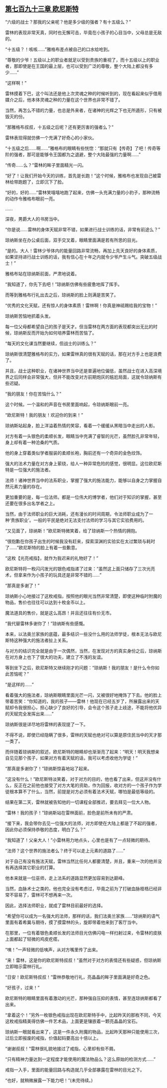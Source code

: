 ## [第七百九十三章 欧尼斯特](https://www.xxbiquge.com/11_11222/9008660.html)


  “六级的战士？那我的父亲呢？他是多少级的强者？有十五级么？”

  雷林的表现非常天真，同时也无懈可击，毕竟在小孩子的心目当中，父母总是无敌的。

  “十五级？！咳咳……”雅格布差点被自己的口水给呛到。

  “尊敬的少爷！五级以上的职业者就足以受到贵族的重视了，而十五级以上的职业者，那即使是在王国的最上层，也可以受到广泛的尊敬，整个大陆上都没有多少……”

  “这样啊！”

  雷林摸着下巴，这个叫法还是他上次灵魂之种的时候听到的，现在看起来似乎借用媒介之后，他本体灵魂之种的力量在这个世界也非常不错了。

  当然，再怎么不错的力量，也总是外来者，在诸神的光辉之下也无所遁形，只有被毁灭的份。

  “那雅格布叔叔，十五级之后呢？还有更厉害的强者么？”

  雷林表现得就仿佛一个充满了好奇心的小家伙。

  “十五级之后……啊……”雅格布的眼睛有些恍惚：“那就只有【传奇】了吧！传奇等阶的强者，那可是能够令王国都为之退避，整个大陆最强的力量啊……”

  “传奇……么？”雷林的眸子里面精光一闪。

  “好了！让我们开始今天的训练，首先是长跑！”这个时候，雅格布也发现自己被雷林给带跑题了，立即沉下了脸。

  “好的，好的……”雷林笑嘻嘻地跑了起来，仿佛一头充满力量的小豹子，那种流畅的动作令雅格布眼前一亮。

  ……

  深夜，男爵大人的书房当中。

  “你是说……雷林的身体天赋非常不错，如果进行战士训练的话，非常有前途么？”

  琼纳斯坐在办公桌后面，双手交叉着，眼睛里面满是若有所思的目光。

  “是的。大人！雷林少爷体内的能量回路非常流畅，再加上先天良好的身体素质，如果坚持进行战士训练的话，我有信心在十年之内就令少爷产生斗气。突破五级战士！”

  雅格布站在琼纳斯前面，严肃地说着。

  “我知道了，你先下去吧！”琼纳斯仿佛有些疲惫地挥了挥手。

  而等到雅格布行礼出去之后，琼纳斯的脸上则满是苦笑了。

  “优秀的文化天赋，还有惊人的身体素质！雷林啊！你真是神祗赐给我的宝物！”

  琼纳斯苦恼地抓着头发。

  每一位父母都希望自己的孩子是天才。但当雷林在两方面的表现都突出无比的时候，琼纳斯反而开始为如何培养雷林而苦恼了。

  “每天的文化课当然要继续，但战士的训练么？”

  琼纳斯很清楚雅格布的实力，如果雷林真的很有天赋的话，那在对方手上也是浪费了。

  并且，战士这种职业，在诸神世界当中还是普遍地位偏低，虽然战士在进入高深境界之后同样会非常强大，但并不能改变对方前期炮灰的尴尬局面，这就令琼纳斯有些迟疑。

  “我的朋友！你在苦恼什么？”

  这个时候。一个温和的声音在书房里面响起，令琼纳斯眼前一亮。

  “欧尼斯特！我的朋友！欢迎你的到来！”

  琼纳斯站起身，脸上洋溢着热情的笑容，看着一个缓缓从黑暗当中走出的人影。

  对方有着一头银色的柔顺长发，眼睛当中充满了睿智的光芒，虽然脸孔非常年轻，身上却有着一种沧桑的气质。

  他的身上穿着类似学者服装的柔顺长袍，胸前还有一个奇异的金色纹饰。

  强大的法术力量在对方身上萦绕，给人一种异常危险的感觉，很明显。这位欧尼斯特是一位强大的施法者。

  法师！诸神世界当中的法系职业，掌握了强大的施法能力，能够以自身之力掌握自然元素力量的存在。

  更加重要的是，每一位法师。都是一位伟大的博学者，他们对于知识的掌握，甚至还要在很多出名学者之上。

  当然，由于法师职业的巨大消耗，还有漫长的时间周期，令法师职业成为了一种‘贵族职业’。一般的平民是绝对无法支付法师的学习与其它实验费用的。

  “又见面了，琼纳斯！”欧尼斯特微笑着，给了琼纳斯一个热情的拥抱。

  “很抱歉在你孩子出生的时候我没有赶来，探索深渊的实验实在太过繁琐与耗时了……”欧尼斯特的脸上有着一些歉意。

  “这枚【光亮戒指】，就作为我迟来的礼物好了！”

  欧尼斯特将一枚闪闪发光的银色戒指递了过来：“虽然这上面只储存了三次光亮术，但拿来作为小孩子的玩具还是非常不错的……”

  “那真是多谢了！”

  琼纳斯小心地接过了这枚戒指，按照他的眼光当然非常清楚，即使这种临时附魔的物品，售价也往往可以达到十枚金币以上。

  魔法道具的售价，就是这么高昂！并且还往往有价无市。

  “我代替雷林多谢你了！”琼纳斯有些感慨。

  本来，以法奥兰家族的底蕴，最多结识一些没什么用的法师学徒，根本无法与欧尼斯特这种强大的施法者扯上关系。

  与对方的结识完全就是由于一次偶然，当然，在发现对方的真实身份之后，琼纳斯在对方身上也下了很大的功夫，建立了不浅的友谊。

  等到坐下之后，欧尼斯特又继续刚才的问题：“琼纳斯！我的朋友！是什么令你如此苦恼呢？”

  “是这样的……”

  看着强大的施法者，琼纳斯眼睛里面光芒一闪，又被很好地掩饰了下去。他的脸上带着苦笑：“你知道的，我的孩子——雷林！他现在已经五岁了，所展露出来的天赋却令我很担心，担心缺少了良好的引导，会令这个孩子走上歧途，不能将他优异的天赋完全发挥出来……”

  琼纳斯很是详尽地将雷林的表现提了一下。

  不得不说，即使已经隐瞒了很多，雷林的天赋也绝对可以算是原住民当中的天才那一类了。

  而伴随着琼纳斯的叙述，欧尼斯特的眼睛却也渐渐亮了起来：“明天！明天我想亲自见见那个孩子，如果对方有着天赋的话，我可以考虑收他为学徒！”

  “那真是多谢你了！”琼纳斯惊喜地站了起来。

  “这没有什么！”欧尼斯特淡笑着，对于对方的目的，他也看了出来，但这并没有什么，反正在之前他也接受了对方大笔的资助，作为回报，收对方的一个孩子作为学徒根本算不了什么，当然，前提是对方必须有着法术天赋，哪怕是最低等级的。

  结果在第二天，雷林就被告知他的一切课程全部推迟，要去拜见一位大人物。

  “雷林！我的孩子！”琼纳斯站在雷林面前，脸色是前所未有的严肃。

  “接下来，我会带你去见一位强大的法师，对方即使在大陆上都是了不起的强者，因此你必须保持恭敬的态度，明白了么？”

  “我知道了！父亲大人！”小雷林用力地点头，心里也是有了一点轻微的期待。

  “法师？这个世界的施法者么？终于可以走上元素的道路了……”

  对于自己有没有施法天赋，雷林当然比任何人都要清楚，并且，重来一次的他并没有再选择其它职业的打算。

  他本来就是一位巫师，走上法系的道路显然更加容易到达巅峰。

  当然，血脉术士之类的，他也完全没有考虑过，毕竟之前为了打破血脉桎梏已经非常不容易了，雷林可不想再来一次。

  因此，选择法师职业，就成了雷林目前最好的选择。

  “希望你可以成为一名强大的法师，那样的话，我们法奥兰家族……”琼纳斯的语气里面有着希冀与期待，摸了摸雷林的头，旋即带着他来到了客厅当中。

  在那里，一位有着银色柔顺长发的法师目光仿佛闪电一样扫射过来，令雷林的皮肤上面都起了轻微的鸡皮疙瘩。

  “咦！”一声轻微的低咦声，从对方嘴里传了出来。

  “来！雷林，这是你的欧尼斯特叔叔！”虽然对于对方的表情还有些疑惑，但琼纳斯立即暗示雷林行礼。

  “日安！欧尼斯特叔叔！”雷林恭敬地行礼，亮晶晶的眸子里面满是好奇之色。

  “好孩子，过来！”

  欧尼斯特的眼睛里面有着激动的光芒，那种强自压抑的表情，甚至连琼纳斯都看了出来。

  “拿着这个！”另外一枚银色戒指出现在欧尼斯特手中，比起昨天的那枚不同，今天这枚戒指精美得仿佛一件艺术品，上面更是镶嵌着一颗亮晶晶的宝石。

  琼纳斯一眼就看出来了，这是一件永久附魔的物品，比起昨天那种只能使用三次，过后立即报废的戒指，价值起码要高出十倍以上。

  “谢谢叔叔！”雷林很礼貌地接过了戒指，心里却有些不屑。

  “只有精神力量达到一定程度才能使用的魔法物品么？这么原始的检测方式……”

  戒指一入手，里面的能量回路与构造就几乎全部暴露在雷林的目光之下。

  “也好，就稍微展露一下能力吧！”(未完待续。)
